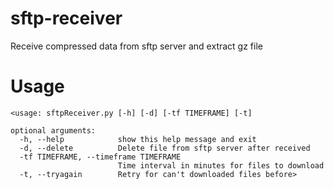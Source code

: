 # sftp-receiver
Receive compressed data from sftp server and extract gz file

# Usage
```
<usage: sftpReceiver.py [-h] [-d] [-tf TIMEFRAME] [-t]

optional arguments:
  -h, --help            show this help message and exit
  -d, --delete          Delete file from sftp server after received
  -tf TIMEFRAME, --timeframe TIMEFRAME
                        Time interval in minutes for files to download
  -t, --tryagain        Retry for can't downloaded files before>
```
